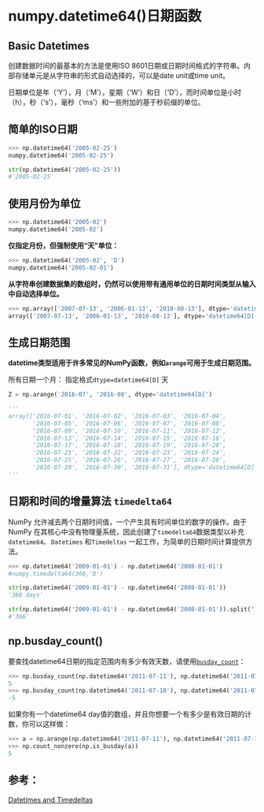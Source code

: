 # numpy.datetime64()日期函数

## Basic Datetimes 

创建数据时间的最基本的方法是使用ISO 8601日期或日期时间格式的字符串。内部存储单元是从字符串的形式自动选择的，可以是date unit或time unit。

日期单位是年（‘Y’），月（‘M’），星期（‘W’）和日（‘D’），而时间单位是小时（h），秒（‘s’），毫秒（‘ms’）和一些附加的基于秒前缀的单位。

## **简单的ISO日期**

```python
>>> np.datetime64('2005-02-25')
numpy.datetime64('2005-02-25')

str(np.datetime64('2005-02-25'))
#'2005-02-25'

```

## **使用月份为单位**

```python
>>> np.datetime64('2005-02')
numpy.datetime64('2005-02')

```

**仅指定月份，但强制使用“天”单位：**

```python
>>> np.datetime64('2005-02', 'D')
numpy.datetime64('2005-02-01')

```

**从字符串创建数据集的数组时，仍然可以使用带有通用单位的日期时间类型从输入中自动选择单位。**

```python
>>> np.array(['2007-07-13', '2006-01-13', '2010-08-13'], dtype='datetime64')
array(['2007-07-13', '2006-01-13', '2010-08-13'], dtype='datetime64[D]')

```

## **生成日期范围**

**datetime类型适用于许多常见的NumPy函数，例如`arange`可用于生成日期范围。**

所有日期一个月：
指定格式`dtype=datetime64[D]`  天

```python
Z = np.arange('2016-07', '2016-08', dtype='datetime64[D]')

'''
array(['2016-07-01', '2016-07-02', '2016-07-03', '2016-07-04',
       '2016-07-05', '2016-07-06', '2016-07-07', '2016-07-08',
       '2016-07-09', '2016-07-10', '2016-07-11', '2016-07-12',
       '2016-07-13', '2016-07-14', '2016-07-15', '2016-07-16',
       '2016-07-17', '2016-07-18', '2016-07-19', '2016-07-20',
       '2016-07-21', '2016-07-22', '2016-07-23', '2016-07-24',
       '2016-07-25', '2016-07-26', '2016-07-27', '2016-07-28',
       '2016-07-29', '2016-07-30', '2016-07-31'], dtype='datetime64[D]')
'''


```

## 日期和时间的增量算法 `timedelta64`

NumPy 允许减去两个日期时间值，一个产生具有时间单位的数字的操作。由于 NumPy 在其核心中没有物理量系统，因此创建了`timedelta64`数据类型以补充`datetime64。`
`Datetimes` 和`Timedeltas` 一起工作，为简单的日期时间计算提供方法。

```python
>>> np.datetime64('2009-01-01') - np.datetime64('2008-01-01')
#numpy.timedelta64(366,'D')

str(np.datetime64('2009-01-01') - np.datetime64('2008-01-01'))
'366 days'

str(np.datetime64('2009-01-01') - np.datetime64('2008-01-01')).split(" ")[0]
#'366'

```

## np.busday_count()

要查找datetime64日期的指定范围内有多少有效天数，请使用[`busday_count`](http://doc.codingdict.com/NumPy_v111/reference/generated/numpy.busday_count.html#numpy.busday_count)：

```python
>>> np.busday_count(np.datetime64('2011-07-11'), np.datetime64('2011-07-18'))
5
>>> np.busday_count(np.datetime64('2011-07-18'), np.datetime64('2011-07-11'))
-5
```

如果你有一个datetime64 day值的数组，并且你想要一个有多少是有效日期的计数，你可以这样做：

```python
>>> a = np.arange(np.datetime64('2011-07-11'), np.datetime64('2011-07-18'))
>>> np.count_nonzero(np.is_busday(a))
5
```

## 参考：

<a href="http://doc.codingdict.com/NumPy_v111/reference/arrays.datetime.html" blank="" >Datetimes and Timedeltas</a> 

